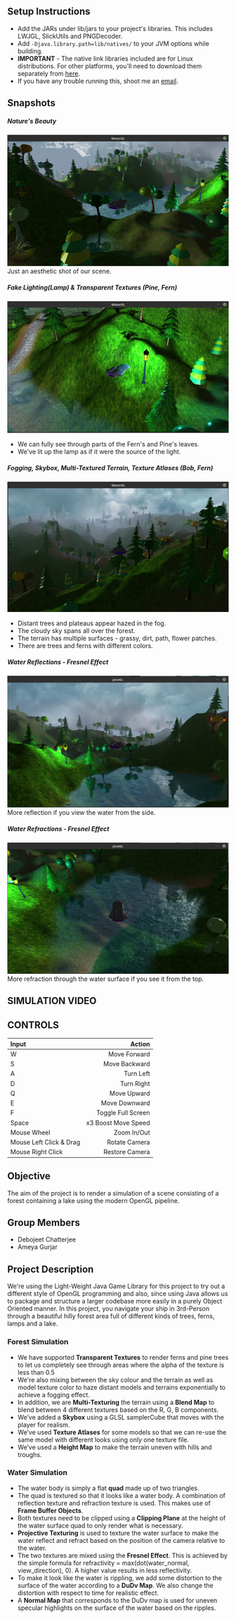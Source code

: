 ## Setup Instructions

* Add the JARs under lib/jars to your project's libraries. This includes LWJGL, SlickUtils and PNGDecoder.
* Add `-Djava.library.path=lib/natives/` to your JVM options while building.
* **IMPORTANT** - The native link libraries included are for Linux distributions.
  For other platforms, you'll need to download them separately from [here](https://sourceforge.net/projects/java-game-lib/files/Official%20Releases/LWJGL%202.9.3/).
* If you have any trouble running this, shoot me an [email](mailto:chatt086@umn.edu).

## Snapshots

##### Nature's Beauty

![showcase](snaps/showcase.png)
Just an aesthetic shot of our scene.

##### Fake Lighting(Lamp) & Transparent Textures (Pine, Fern)

![fake_lighting](snaps/fake_lighting.png)

* We can fully see through parts of the Fern's and Pine's leaves.
* We've lit up the lamp as if it were the source of the light.

##### Fogging, Skybox, Multi-Textured Terrain, Texture Atlases (Bob, Fern)

![fogging_skybox](snaps/fogging_skybox.png)

* Distant trees and plateaus appear hazed in the fog.
* The cloudy sky spans all over the forest.
* The terrain has multiple surfaces - grassy, dirt, path, flower patches.
* There are trees and ferns with different colors.

##### Water Reflections - Fresnel Effect

![reflections](snaps/reflections.png)
More reflection if you view the water from the side.

##### Water Refractions - Fresnel Effect

![refractions](snaps/refractions.png)
More refraction through the water surface if you see it from the top.

## SIMULATION VIDEO

## CONTROLS

| Input                   |              Action |
| :---------------------- | ------------------: |
| W                       |        Move Forward |
| S                       |       Move Backward |
| A                       |           Turn Left |
| D                       |          Turn Right |
| Q                       |         Move Upward |
| E                       |       Move Downward |
| F                       |  Toggle Full Screen |
| Space                   | x3 Boost Move Speed |
| Mouse Wheel             |         Zoom In/Out |
| Mouse Left Click & Drag |       Rotate Camera |
| Mouse Right Click       |      Restore Camera |

## Objective

The aim of the project is to render a simulation of a scene consisting of a forest containing a lake using the modern OpenGL pipeline.

## Group Members

* Debojeet Chatterjee
* Ameya Gurjar

## Project Description

We're using the Light-Weight Java Game Library for this project to try out a different style of OpenGL programming and also, since using Java allows us to package and structure a larger codebase more easily in a purely Object Oriented manner.
In this project, you navigate your ship in 3rd-Person through a beautiful hilly forest area full of different kinds of trees, ferns, lamps and a lake.

### Forest Simulation

* We have supported **Transparent Textures** to render ferns and pine trees to let us completely see through areas where the alpha of the texture is less than 0.5
* We're also mixing between the sky colour and the terrain as well as model texture color to haze distant models and terrains exponentially to achieve a fogging effect.
* In addition, we are **Multi-Texturing** the terrain using a **Blend Map** to blend between 4 different textures based on the R, G, B components.
* We’ve added a **Skybox** using a GLSL samplerCube that moves with the player for realism.
* We’ve used **Texture Atlases** for some models so that we can re-use the same model with different looks using only one texture file.
* We’ve used a **Height Map** to make the terrain uneven with hills and troughs.

### Water Simulation

* The water body is simply a flat **quad** made up of two triangles.
* The quad is textured so that it looks like a water body. A combination of reflection texture and refraction texture is used. This makes use of **Frame Buffer Objects**.
* Both textures need to be clipped using a **Clipping Plane** at the height of the water surface quad to only render what is necessary.
* **Projective Texturing** is used to texture the water surface to make the water reflect and refract based on the position of the camera relative to the water.
* The two textures are mixed using the **Fresnel Effect**. This is achieved by the simple formula for refractivity = max(dot(water_normal, view_direction), 0). A higher value results in less reflectivity.
* To make it look like the water is rippling, we add some distortion to the surface of the water according to a **DuDv Map**. We also change the distortion with respect to time for realistic effect.
* A **Normal Map** that corresponds to the DuDv map is used for uneven specular highlights on the surface of the water based on the ripples.

